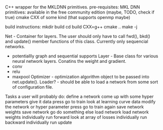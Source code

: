 C++ wrapper for the MKLDNN primitives.
pre-requisites:
MKL DNN primitives: available in the free community edition (maybe, TODO, check if true)
cmake
CXX of some kind (that supports openmp maybe)

build instructions:
mkdir build
cd build
CXX=g++ cmake ..
make -j

Net - Container for layers. The user should only have to call fwd(), bkd() and update() member functions of this class. Currently only sequencial networks. 
  - potentiallly graph and sequential supports
Layer - Base class for various neural network layers. Conatins the weight and gradient.
  - conv 
  - relu
  - maxpool
Optimizer - optimization algorithm object to be passed into net.update().
Loader? - should be able to load a network from some sort of configuration file.

Tasks a user will probably do:
define a network
come up with some hyper parameters
give it data
press go to train
look at learning curve data
modify the network or hyper parameter
press go to train again
save network weights
save network
go do something else
load network
load network weights
individually run forward
look at array of losses
individually run backward
individually run update

